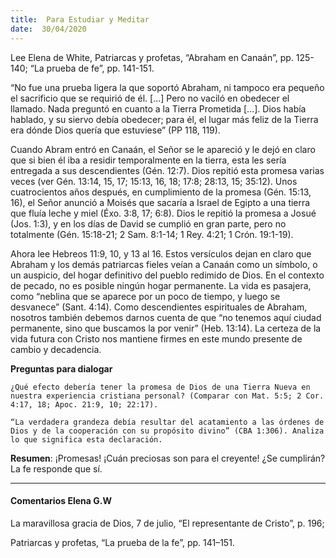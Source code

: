 ```yaml
---
title:  Para Estudiar y Meditar
date:  30/04/2020
---
```


Lee Elena de White, Patriarcas y profetas, “Abraham en Canaán”, pp. 125-140; “La prueba de fe”, pp. 141-151.

“No fue una prueba ligera la que soportó Abraham, ni tampoco era pequeño el sacrificio que se requirió de él. [...] Pero no vaciló en obedecer el llamado. Nada preguntó en cuanto a la Tierra Prometida [...]. Dios había hablado, y su siervo debía obedecer; para él, el lugar más feliz de la Tierra era dónde Dios quería que estuviese” (PP 118, 119).

Cuando Abram entró en Canaán, el Señor se le apareció y le dejó en claro que si bien él iba a residir temporalmente en la tierra, esta les sería entregada a sus descendientes (Gén. 12:7). Dios repitió esta promesa varias veces (ver Gén. 13:14, 15, 17; 15:13, 16, 18; 17:8; 28:13, 15; 35:12). Unos cuatrocientos años después, en cumplimiento de la promesa (Gén. 15:13, 16), el Señor anunció a Moisés que sacaría a Israel de Egipto a una tierra que fluía leche y miel (Éxo. 3:8, 17; 6:8). Dios le repitió la promesa a Josué (Jos. 1:3), y en los días de David se cumplió en gran parte, pero no totalmente (Gén. 15:18-21; 2 Sam. 8:1-14; 1 Rey. 4:21; 1 Crón. 19:1-19).

Ahora lee Hebreos 11:9, 10, y 13 al 16. Estos versículos dejan en claro que Abraham y los demás patriarcas fieles veían a Canaán como un símbolo, o un auspicio, del hogar definitivo del pueblo redimido de Dios. En el contexto de pecado, no es posible ningún hogar permanente. La vida es pasajera, como “neblina que se aparece por un poco de tiempo, y luego se desvanece” (Sant. 4:14). Como descendientes espirituales de Abraham, nosotros también debemos darnos cuenta de que “no tenemos aquí ciudad permanente, sino que buscamos la por venir” (Heb. 13:14). La certeza de la vida futura con Cristo nos mantiene firmes en este mundo presente de cambio y decadencia.

**Preguntas para dialogar**

`¿Qué efecto debería tener la promesa de Dios de una Tierra Nueva en nuestra experiencia cristiana personal? (Comparar con Mat. 5:5; 2 Cor. 4:17, 18; Apoc. 21:9, 10; 22:17).`

`“La verdadera grandeza debía resultar del acatamiento a las órdenes de Dios y de la cooperación con su propósito divino” (CBA 1:306). Analiza lo que significa esta declaración.`

**Resumen**:  ¡Promesas! ¡Cuán preciosas son para el creyente! ¿Se cumplirán? La fe responde que sí.

---

#### Comentarios Elena G.W

La maravillosa gracia de Dios, 7 de julio, “El representante de Cristo”, p. 196;

Patriarcas y profetas, “La prueba de la fe”, pp. 141–151.